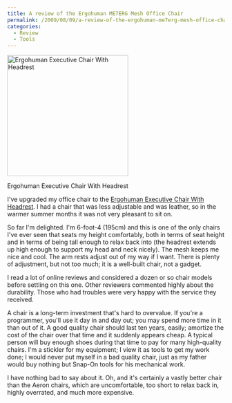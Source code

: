 ```yaml
---
title: A review of the Ergohuman ME7ERG Mesh Office Chair
permalink: /2009/08/09/a-review-of-the-ergohuman-me7erg-mesh-office-chair/
categories:
  - Review
  - Tools
---
```

<div class="wp-caption alignleft" style="width: 290px">
  <a href="http://www.amazon.com/Ergohuman-Executive-Chair-With-Headrest/dp/B0014DPL9C?tag=xaprb-20"><img alt="Ergohuman Executive Chair With Headrest" src="http://ecx.images-amazon.com/images/I/417fbThbMhL._SL500_AA280_.jpg" title="ME7ERG" width="280" height="280" /></a><p class="wp-caption-text">
    Ergohuman Executive Chair With Headrest
  </p>
</div>

I've upgraded my office chair to the [Ergohuman Executive Chair With Headrest][1]. I had a chair that was less adjustable and was leather, so in the warmer summer months it was not very pleasant to sit on.

So far I'm delighted. I'm 6-foot-4 (195cm) and this is one of the only chairs I've ever seen that seats my height comfortably, both in terms of seat height and in terms of being tall enough to relax back into (the headrest extends up high enough to support my head and neck nicely). The mesh keeps me nice and cool. The arm rests adjust out of my way if I want. There is plenty of adjustment, but not too much; it is a well-built chair, not a gadget.

I read a lot of online reviews and considered a dozen or so chair models before settling on this one. Other reviewers commented highly about the durability. Those who had troubles were very happy with the service they received.

A chair is a long-term investment that's hard to overvalue. If you're a programmer, you'll use it day in and day out; you may spend more time in it than out of it. A good quality chair should last ten years, easily; amortize the cost of the chair over that time and it suddenly appears cheap. A typical person will buy enough shoes during that time to pay for many high-quality chairs. I'm a stickler for my equipment; I view it as tools to get my work done; I would never put myself in a bad quality chair, just as my father would buy nothing but Snap-On tools for his mechanical work.

I have nothing bad to say about it. Oh, and it's certainly a vastly better chair than the Aeron chairs, which are uncomfortable, too short to relax back in, highly overrated, and much more expensive.

 [1]: http://www.amazon.com/Ergohuman-Executive-Chair-With-Headrest/dp/B0014DPL9C?tag=xaprb-20

